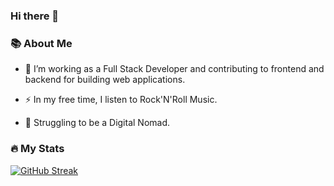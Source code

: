 ### Hi there 👋

<!--
**sunshinePlusIce/sunshinePlusIce** is a ✨ _special_ ✨ repository because its `README.md` (this file) appears on your GitHub profile.

Here are some ideas to get you started:

- 🔭 I’m currently working on ...
- 🌱 I’m currently learning ...
- 👯 I’m looking to collaborate on ...
- 🤔 I’m looking for help with ...
- 💬 Ask me about ...
- 📫 How to reach me: ...
- 😄 Pronouns: ...
- ⚡ Fun fact: ...
-->

### 📚 About Me

- :telescope: I’m working as a Full Stack Developer and contributing to frontend and backend for building web applications.

- :zap: In my free time, I listen to Rock'N'Roll Music.

- 🛬 Struggling to be a Digital Nomad.


### 🔥 My Stats

[![GitHub Streak](http://github-readme-streak-stats.herokuapp.com?user=sunshinePlusIce&theme=dark&background=000000)](https://git.io/streak-stats)
